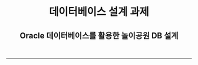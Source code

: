 <br>
<h1 align="center"> 데이터베이스 설계 과제 </h1>
<h2 align="center"> Oracle 데이터베이스를 활용한 놀이공원 DB 설계  </h2>
<br>

---

